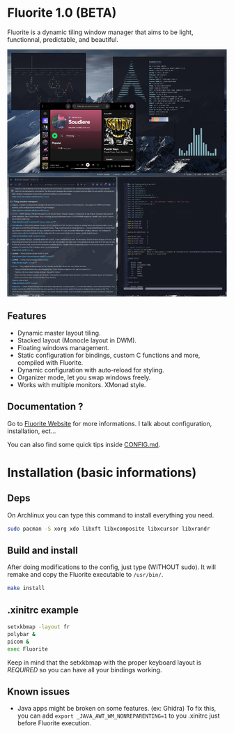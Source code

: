 # Fluorite 1.0 (BETA)

Fluorite is a dynamic tiling window manager that aims to be light, functionnal, predictable, and beautiful.

![Fluorite Presentation](./demo.png)

## Features

- Dynamic master layout tiling.
- Stacked layout (Monocle layout in DWM).
- Floating windows management.
- Static configuration for bindings, custom C functions and more, compiled with Fluorite.
- Dynamic configuration with auto-reload for styling.
- Organizer mode, let you swap windows freely.
- Works with multiple monitors. XMonad style.

## Documentation ?

Go to [Fluorite Website](https://fluorite.surge.sh) for more informations. I talk about configuration, installation, ect...

You can also find some quick tips inside [CONFIG.md](./CONFIG.md).

# Installation (basic informations)

## Deps

On Archlinux you can type this command to install everything you need.

``` sh
sudo pacman -S xorg xdo libxft libxcomposite libxcursor libxrandr
```

## Build and install

After doing modifications to the config, just type (WITHOUT sudo). It will remake and copy the Fluorite executable to `/usr/bin/`.

``` sh
make install
```

## .xinitrc example

``` sh
setxkbmap -layout fr
polybar &
picom &
exec Fluorite
```

Keep in mind that the setxkbmap with the proper keyboard layout is *REQUIRED* so you can have all your bindings working.

## Known issues

- Java apps might be broken on some features. (ex: Ghidra) To fix this, you can add `export _JAVA_AWT_WM_NONREPARENTING=1` to you .xinitrc just before Fluorite execution.
